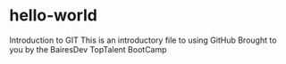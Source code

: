 # hello-world
Introduction to GIT
This is an introductory file to using GitHub
Brought to you by the BairesDev TopTalent BootCamp
